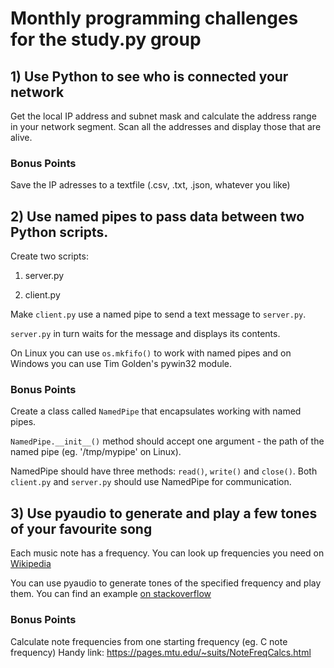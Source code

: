 # Monthly programming challenges for the study.py group

## 1) Use Python to see who is connected your network

Get the local IP address and subnet mask and calculate the address range in your network segment. Scan all the addresses and display those that are alive.

### Bonus Points

Save the IP adresses to a textfile (.csv, .txt, .json, whatever you like)


## 2) Use named pipes to pass data between two Python scripts.

Create two scripts:

1. server.py

2. client.py

Make `client.py` use a named pipe to send a text message to `server.py`.

`server.py` in turn waits for the message and displays its contents.

On Linux you can use `os.mkfifo()` to work with named pipes and on Windows you can use Tim Golden's pywin32 module.

### Bonus Points

Create a class called `NamedPipe` that encapsulates working with named pipes. 

`NamedPipe.__init__()` method should accept one argument - the path of the named pipe (eg. '/tmp/mypipe' on Linux).

NamedPipe should have three methods: `read()`, `write()` and `close()`. Both `client.py` and `server.py` should use NamedPipe for communication.


## 3) Use pyaudio to generate and play a few tones of your favourite song

Each music note has a frequency. You can look up frequencies you need on [Wikipedia](https://en.wikipedia.org/wiki/C_(musical_note))

You can use pyaudio to generate tones of the specified frequency and play them. You can find an example [on stackoverflow](https://stackoverflow.com/questions/8299303/generating-sine-wave-sound-in-python?rq=1)

### Bonus Points

Calculate note frequencies from one starting frequency (eg. C note frequency)
Handy link: https://pages.mtu.edu/~suits/NoteFreqCalcs.html

